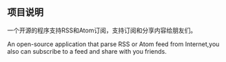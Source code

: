## 项目说明 ##
一个开源的程序支持RSS和Atom订阅，支持订阅和分享内容给朋友们。

An open-source application that parse RSS or Atom feed from Internet,you also can subscribe to a feed and share with you friends.
